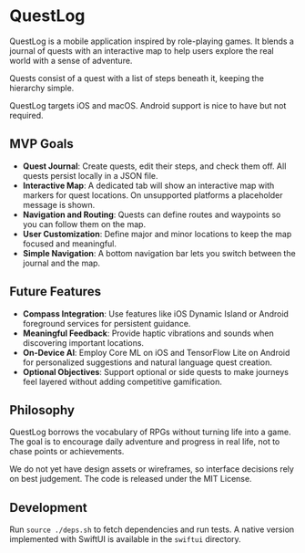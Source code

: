 # QuestLog

QuestLog is a mobile application inspired by role-playing games. It blends a journal of quests with an interactive map to help users explore the real world with a sense of adventure.

Quests consist of a quest with a list of steps beneath it, keeping the hierarchy simple.

QuestLog targets iOS and macOS. Android support is nice to have but not required.

## MVP Goals
 - **Quest Journal**: Create quests, edit their steps, and check them off. All quests persist locally in a JSON file.
 - **Interactive Map**: A dedicated tab will show an interactive map with markers for quest locations. On unsupported platforms a placeholder message is shown.
- **Navigation and Routing**: Quests can define routes and waypoints so you can follow them on the map.
- **User Customization**: Define major and minor locations to keep the map focused and meaningful.
- **Simple Navigation**: A bottom navigation bar lets you switch between the journal and the map.

## Future Features
- **Compass Integration**: Use features like iOS Dynamic Island or Android foreground services for persistent guidance.
- **Meaningful Feedback**: Provide haptic vibrations and sounds when discovering important locations.
- **On‑Device AI**: Employ Core ML on iOS and TensorFlow Lite on Android for personalized suggestions and natural language quest creation.
- **Optional Objectives**: Support optional or side quests to make journeys feel layered without adding competitive gamification.

## Philosophy
QuestLog borrows the vocabulary of RPGs without turning life into a game. The goal is to encourage daily adventure and progress in real life, not to chase points or achievements.

We do not yet have design assets or wireframes, so interface decisions rely on best judgement. The code is released under the MIT License.

## Development
Run `source ./deps.sh` to fetch dependencies and run tests. A native version implemented with SwiftUI is available in the `swiftui` directory.

